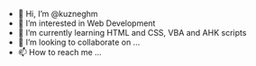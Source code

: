 - 👋 Hi, I’m @kuzneghm
- 👀 I’m interested in Web Development
- 🌱 I’m currently learning HTML and CSS, VBA and AHK scripts
- 💞️ I’m looking to collaborate on ...
- 📫 How to reach me ...

<!---
kuzneghm/kuzneghm is a ✨ special ✨ repository because its `README.md` (this file) appears on your GitHub profile.
You can click the Preview link to take a look at your changes.
--->
